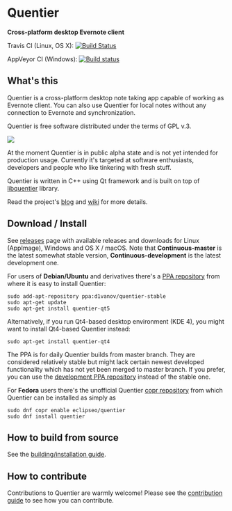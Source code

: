 Quentier
========

**Cross-platform desktop Evernote client**

Travis CI (Linux, OS X): [![Build Status](https://travis-ci.org/d1vanov/quentier.svg?branch=master)](https://travis-ci.org/d1vanov/quentier)

AppVeyor CI (Windows): [![Build status](https://ci.appveyor.com/api/projects/status/0o2ro87sw1wm3ama/branch/master?svg=true)](https://ci.appveyor.com/project/d1vanov/quentier)

## What's this

Quentier is a cross-platform desktop note taking app capable of working as Evernote client. You can also use Quentier
for local notes without any connection to Evernote and synchronization.

Quentier is free software distributed under the terms of GPL v.3.

<img src="https://d1vanov.github.io/quentier/Quentier.gif">

At the moment Quentier is in public alpha state and is not yet intended for production usage. Currently it's targeted
at software enthusiasts, developers and people who like tinkering with fresh stuff.

Quentier is written in C++ using Qt framework and is built on top of [libquentier](http://github.com/d1vanov/libquentier) library.

Read the project's [blog](https://d1vanov.github.io/quentier) and [wiki](https://github.com/d1vanov/quentier/wiki) for more details.

## Download / Install

See [releases](https://github.com/d1vanov/quentier/releases) page with available releases and downloads for Linux (AppImage), Windows and OS X / macOS.
Note that **Continuous-master** is the latest somewhat stable version, **Continuous-development** is the latest development one.

For users of **Debian/Ubuntu** and derivatives there's a [PPA repository](https://launchpad.net/~d1vanov/+archive/ubuntu/quentier-stable) from where it is easy to install Quentier:
```
sudo add-apt-repository ppa:d1vanov/quentier-stable
sudo apt-get update
sudo apt-get install quentier-qt5
```
Alternatively, if you run Qt4-based desktop environment (KDE 4), you might want to install Qt4-based Quentier instead:
```
sudo apt-get install quentier-qt4
```
The PPA is for daily Quentier builds from master branch. They are considered relatively stable but might lack certain newest developed functionality which has not yet been merged to master branch. If you prefer, you can use the [development PPA repository](https://launchpad.net/~d1vanov/+archive/ubuntu/quentier-development) instead of the stable one.

For **Fedora** users there's the unofficial Quentier [copr repository](https://copr.fedorainfracloud.org/coprs/eclipseo/quentier/) from which Quentier can be installed as simply as
```
sudo dnf copr enable eclipseo/quentier
sudo dnf install quentier
```

## How to build from source

See the [building/installation guide](INSTALL.md).

## How to contribute

Contributions to Quentier are warmly welcome! Please see the [contribution guide](CONTRIBUTING.md) to see how you can contribute.
